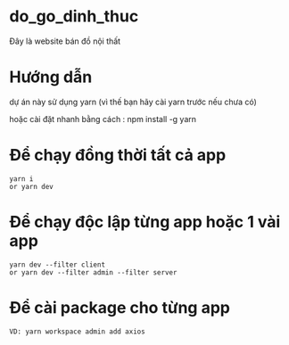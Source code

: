 # do_go_dinh_thuc

Đây là website bán đồ nội thất

# Hướng dẫn

dự án này sử dụng yarn (vì thế bạn hãy cài yarn trước nếu chưa có)

hoặc cài đặt nhanh bằng cách : npm install -g yarn

# Để chạy đồng thời tất cả app

```
yarn i
or yarn dev
```

# Để chạy độc lập từng app hoặc 1 vài app

```
yarn dev --filter client
or yarn dev --filter admin --filter server
```

# Để cài package cho từng app

```
VD: yarn workspace admin add axios
```

